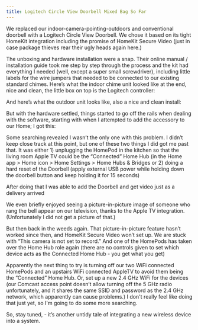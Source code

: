 ```yaml
---
title: Logitech Circle View Doorbell Mixed Bag So Far
---
```


We replaced our indoor-camera-pointing-outdoors and conventional doorbell with a Logitech Circle View Doorbell. We chose it based on its
tight HomeKit integration including the promise of HomeKit Secure Video (just in case package thieves rear their ugly heads again here.)



The unboxing and hardware installation were a snap. Their online manual / installation guide took me step by step through the process and
the kit had everything I needed (well, except a super small screwdriver), including little labels for the wire jumpers that needed to be
connected to our existing standard chimes. Here’s what the indoor chime unit looked like at the end, nice and clean, the little box
on top is the Logitech controller:


And here’s what the outdoor unit looks like, also a nice and clean install:


But with the hardware settled, things started to go off the rails when dealing with the software, starting with when I attempted
to add the accessory to our Home; I got this:


Some searching revealed I wasn’t the only one with this problem. I didn’t keep close track at this point, but one of these two things I did got me past that. It was either 1) unplugging the HomePod in the kitchen so that the living room Apple TV could be the “Connected” Home Hub (in the Home app > Home icon > Home Settings > Home Hubs &amp; Bridges or 2) doing a hard reset of the Doorbell (apply external USB power while holding down the doorbell button and keep holding it for 15 seconds)


After doing that I was able to add the Doorbell and get video just as a delivery arrived


We even briefly enjoyed seeing a picture-in-picture image of someone who rang the bell appear on our television, thanks to the Apple TV integration. (Unfortunately I did not get a picture of that.)


But then back in the weeds again. That picture-in-picture feature hasn’t worked since then, and HomeKit Secure Video won’t set up. We are stuck with “This camera is not set to record.” And one of the HomePods has taken over the Home Hub role again (there are no controls given to set which device acts as the Connected Home Hub - you get what you get)


Apparently the next thing to try is turning off our two WiFi connected HomePods and an upstairs WiFi connected AppleTV to avoid them being the “Connected” Home Hub. Or, set up a new 2.4 GHz WiFi for the devices (our Comcast access point doesn’t allow turning off the 5 GHz radio unfortunately, and it shares the same SSID and password as the 2.4 GHz network, which apparently can cause problems.) I don't really feel like doing that just yet, so I'm going to do some more searching.


So, stay tuned, - it’s another untidy tale of integrating a new wireless device into a system.
